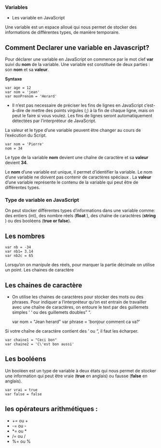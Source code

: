 ### Variables


- Les variable en JavaScript

Une variable est un espace alloué qui nous permet de stocker des informations de différentes types, de manière temporaire.

## Comment Declarer une variable en Javascript?

Pour déclarer une variable en JavaScript on commence par le mot clef **var** suivi du **nom** de la variable. Une variable est constituée de deux parties : son **nom** et sa **valeur**.

**Syntaxe**
	
    var age = 12
    var nom = 'jean'
    var monPrenom = 'Herard'

- Il n’est pas necessaire de préciser les fins de lignes en JavaScript c’est-à-dire de mettre des points virgules (;) à la fin de chaque ligne, mais on peut le faire si vous voulez. Les fins de lignes seront automatiquement détectées par l’interpréteur de JavaScript.

La valeur et le type d’une variable peuvent être changer au cours de l’exécution du Script.
	
    var nom = 'Pierre'
    nom = 34

Le type de la variable **nom** devient une chaîne de caractère et sa **valeur** devient **34**.

Le **nom** d’une variable est unique, il permet d’identifier la variable. Le nom d’une variable ne doivent pas contenir de caractères spéciaux .
La **valeur** d’une variable représente le contenu de la variable qui peut être de différentes types.

### Type de variable en JavaScript

On peut stocker différentes types d’informations dans une variable comme: des entiers (int), des nombre réels (**float** ), des chaîne de caractères (**string** ) ou des booléens (**true or false**).

## Les nombres
	
    var nb = -34
    var nb1= 3.14
    var nb2c = 65

Lorsqu’on on manipule des réels, pour marquer la partie décimale on utilise un point.
Les chaines de caractère

## Les chaines de caractère

- On utilise les chaines de caractères pour stocker des mots ou des phrases. Pour indiquer a l’interpréteur qu’on est entrain de travailler avec une chaîne de caractères, on entoure le text par des guillemets simples ‘ ‘ ou des guillemets doubles” “.

	
    var nom = "Jean herard"
    var phrase = 'bonjour comment ca va?'

Si votre chaîne de caractère contient des ‘ ou “, il faut les écharper.
	
    var chaine1 = "Ceci bon"
    var chaine2 = 'C\'est bon aussi'

## Les booléens

Un booléen est un type de variable à deux états qui nous permet de stocker une information qui peut être vraie (**true** en anglais) ou fausse (**false** en anglais).

    var vrai = true
    var false = false

## les opérateurs arithmétiques :

* += ou +
* -= ou -
* *= ou *
* /= ou /
* %= ou %

